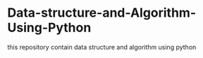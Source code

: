 # Data-structure-and-Algorithm-Using-Python
this repository contain data structure and algorithm using python
